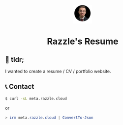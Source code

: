 <p align="center">
  <a href="https://razzle.cloud">
    <img alt="logo goes here" src="./public/pfp.png" width="60" />
  </a>
</p>
<h1 align="center">
  Razzle's Resume
</h1>

## 📜 tldr;

I wanted to create a resume / CV / portfolio website.

## 📞 Contact

```bash
$ curl -sL meta.razzle.cloud
```

or

```powershell
> irm meta.razzle.cloud | ConvertTo-Json
```



